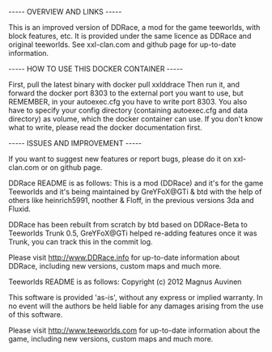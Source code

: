 ----- OVERVIEW AND LINKS -----

This is an improved version of DDRace, a mod for the game teeworlds, with block features, etc. It is provided under the same licence as DDRace and original teeworlds. See xxl-clan.com and github page for up-to-date information.

----- HOW TO USE THIS DOCKER CONTAINER -----

First, pull the latest binary with
   docker pull xxlddrace
Then run it, and forward the docker port 8303 to the external port you want to use, but REMEMBER, in your autoexec.cfg you have to write port 8303. You also have to specify your config directory (containing autoexec.cfg and data directory) as volume, which the docker container can use. If you don't know what to write, please read the docker documentation first.

----- ISSUES AND IMPROVEMENT -----

If you want to suggest new features or report bugs, please do it on xxl-clan.com or on github page.

DDRace README is as follows:
This is a mod (DDRace) and it's for the game Teeworlds and it's being maintained by GreYFoX@GTi & btd with the help of others like heinrich5991, noother & Floff, in the previous versions 3da and Fluxid.

DDRace has been rebuilt from scratch by btd based on DDRace-Beta to Teeworlds Trunk 0.5, GreYFoX@GTi helped re-adding features once it was Trunk, you can track this in the commit log.

Please visit http://www.DDRace.info for up-to-date information about 
DDRace, including new versions, custom maps and much more.

Teeworlds README is as follows:
Copyright (c) 2012 Magnus Auvinen


This software is provided 'as-is', without any express or implied
warranty. In no event will the authors be held liable for any damages
arising from the use of this software.


Please visit http://www.teeworlds.com for up-to-date information about 
the game, including new versions, custom maps and much more.
